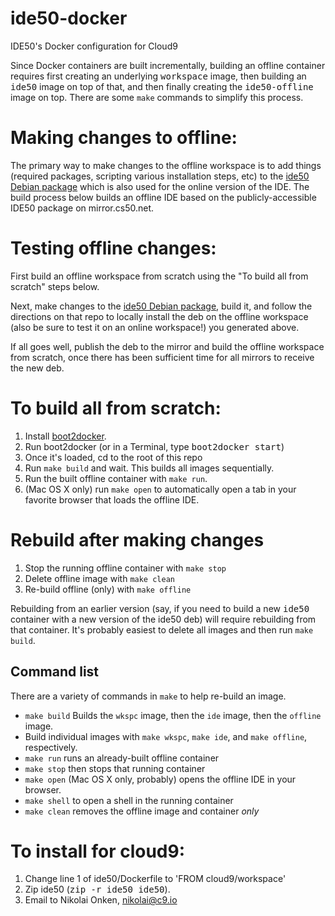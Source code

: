 # ide50-docker
IDE50's Docker configuration for Cloud9

Since Docker containers are built incrementally, building an offline container
requires first creating an underlying <tt>workspace</tt> image, then building
an <tt>ide50</tt> image on top of that, and then finally creating the
<tt>ide50-offline</tt> image on top. There are some `make` commands to
simplify this process.

# Making changes to offline:

The primary way to make changes to the offline workspace is to add things
(required packages, scripting various installation steps, etc) to the [ide50
Debian package](https://github.com/cs50/ide50) which is also used for the
online version of the IDE. The build process below builds an offline IDE
based on the publicly-accessible IDE50 package on mirror.cs50.net.

# Testing offline changes:

First build an offline workspace from scratch using the "To build all from
scratch" steps below.

Next, make changes to the [ide50 Debian package](https://github.com/cs50/ide50),
build it, and follow the directions on that repo to locally install the deb
on the offline workspace (also be sure to test it on an online workspace!)
you generated above.

If all goes well, publish the deb to the mirror and build the offline
workspace from scratch, once there has been sufficient time for all mirrors
to receive the new deb.

# To build all from scratch:

1. Install [boot2docker](http://boot2docker.io).
1. Run boot2docker (or in a Terminal, type <tt>boot2docker start</tt>)
1. Once it's loaded, cd to the root of this repo
1. Run `make build` and wait. This builds all images sequentially.
1. Run the built offline container with `make run`.
1. (Mac OS X only) run `make open` to automatically open a tab in your favorite
   browser that loads the offline IDE.

# Rebuild after making changes

1. Stop the running offline container with `make stop`
1. Delete offline image with `make clean`
1. Re-build offline (only) with `make offline`

Rebuilding from an earlier version (say, if you need to build a new
<tt>ide50</tt> container with a new version of the ide50 deb) will require
rebuilding from that container. It's probably easiest to delete all images
and then run `make build`.

## Command list

There are a variety of commands in `make` to help re-build an image.
* `make build` Builds the `wkspc` image, then the `ide` image, then
  the `offline` image.
* Build individual images with `make wkspc`, `make ide`, and
  `make offline`, respectively.
* `make run` runs an already-built offline container
* `make stop` then stops that running container
* `make open` (Mac OS X only, probably) opens the offline IDE in your browser.
* `make shell` to open a shell in the running container
* `make clean` removes the offline image and container *only*

# To install for cloud9:
1. Change line 1 of ide50/Dockerfile to 'FROM cloud9/workspace'
2. Zip ide50 (<tt>zip -r ide50 ide50</tt>).
3. Email to Nikolai Onken, nikolai@c9.io

